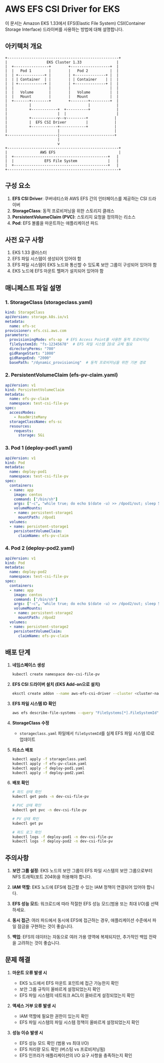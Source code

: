 # AWS EFS CSI Driver for EKS

이 문서는 Amazon EKS 1.33에서 EFS(Elastic File System) CSI(Container Storage Interface) 드라이버를 사용하는 방법에 대해 설명합니다.

## 아키텍처 개요

```
+---------------------------------------------------+
|                  EKS Cluster 1.33                |
|  +----------------+        +------------------+  |
|  |   Pod 1        |        |   Pod 2          |  |
|  | +------------+ |        | +--------------+ |  |
|  | | Container  | |        | | Container    | |  |
|  | +------------+ |        | +--------------+ |  |
|  |                |        |                  |  |
|  |   Volume       |        |   Volume         |  |
|  |   Mount        |        |   Mount          |  |
|  +-------+--------+        +--------+---------+  |
|          |                          |            |
|          +------------+  +----------+            |
|                       |  |                       |
|          +------------v--v---------+            |
|          |  EFS CSI Driver         |            |
|          +------------+------------+            |
|                       |                         |
+-----------------------|-------------------------+
                        |
                        v
+---------------------------------------------------+
|               AWS EFS                             |
|  +-------------------------------------------+   |
|  |              EFS File System              |   |
|  +-------------------------------------------+   |
+---------------------------------------------------+
```

## 구성 요소

1. **EFS CSI Driver**: 쿠버네티스와 AWS EFS 간의 인터페이스를 제공하는 CSI 드라이버
2. **StorageClass**: 동적 프로비저닝을 위한 스토리지 클래스
3. **PersistentVolumeClaim (PVC)**: 스토리지 요청을 정의하는 리소스
4. **Pod**: EFS 볼륨을 마운트하는 애플리케이션 파드

## 사전 요구 사항

1. EKS 1.33 클러스터
2. EFS 파일 시스템이 생성되어 있어야 함
3. EFS 파일 시스템이 EKS 노드와 통신할 수 있도록 보안 그룹이 구성되어 있어야 함
4. EKS 노드에 EFS 마운트 헬퍼가 설치되어 있어야 함

## 매니페스트 파일 설명

### 1. StorageClass (storageclass.yaml)

```yaml
kind: StorageClass
apiVersion: storage.k8s.io/v1
metadata:
  name: efs-sc
provisioner: efs.csi.aws.com
parameters:
  provisioningMode: efs-ap  # EFS Access Point를 사용한 동적 프로비저닝
  fileSystemId: "fs-12345678"  # EFS 파일 시스템 ID로 교체 필요
  directoryPerms: "700"
  gidRangeStart: "1000"
  gidRangeEnd: "2000"
  basePath: "/dynamic_provisioning"  # 동적 프로비저닝을 위한 기본 경로
```

### 2. PersistentVolumeClaim (efs-pv-claim.yaml)

```yaml
apiVersion: v1
kind: PersistentVolumeClaim
metadata:
  name: efs-pv-claim
  namespace: test-csi-file-pv
spec:
  accessModes:
    - ReadWriteMany
  storageClassName: efs-sc
  resources:
    requests:
      storage: 5Gi
```

### 3. Pod 1 (deploy-pod1.yaml)

```yaml
apiVersion: v1
kind: Pod
metadata:
  name: deploy-pod1
  namespace: test-csi-file-pv
spec:
  containers:
  - name: app
    image: centos
    command: ["/bin/sh"]
    args: ["-c", "while true; do echo $(date -u) >> /dpod1/out; sleep 5; done"]
    volumeMounts:
    - name: persistent-storage1
      mountPath: /dpod1
  volumes:
  - name: persistent-storage1
    persistentVolumeClaim:
      claimName: efs-pv-claim
```

### 4. Pod 2 (deploy-pod2.yaml)

```yaml
apiVersion: v1
kind: Pod
metadata:
  name: deploy-pod2
  namespace: test-csi-file-pv
spec:
  containers:
  - name: app
    image: centos
    command: ["/bin/sh"]
    args: ["-c", "while true; do echo $(date -u) >> /dpod2/out; sleep 5; done"]
    volumeMounts:
    - name: persistent-storage2
      mountPath: /dpod2
  volumes:
  - name: persistent-storage2
    persistentVolumeClaim:
      claimName: efs-pv-claim
```

## 배포 단계

1. **네임스페이스 생성**
   ```bash
   kubectl create namespace dev-csi-file-pv
   ```

2. **EFS CSI 드라이버 설치 (EKS Add-on으로 설치)**
   ```bash
   eksctl create addon --name aws-efs-csi-driver --cluster <cluster-name> --region <region> --force
   ```

3. **EFS 파일 시스템 ID 확인**
   ```bash
   aws efs describe-file-systems --query "FileSystems[*].FileSystemId" --output text
   ```

4. **StorageClass 수정**
   - `storageclass.yaml` 파일에서 `fileSystemId`를 실제 EFS 파일 시스템 ID로 업데이트

5. **리소스 배포**
   ```bash
   kubectl apply -f storageclass.yaml
   kubectl apply -f efs-pv-claim.yaml
   kubectl apply -f deploy-pod1.yaml
   kubectl apply -f deploy-pod2.yaml
   ```

6. **배포 확인**
   ```bash
   # 파드 상태 확인
   kubectl get pods -n dev-csi-file-pv
   
   # PVC 상태 확인
   kubectl get pvc -n dev-csi-file-pv
   
   # PV 상태 확인
   kubectl get pv
   
   # 파드 로그 확인
   kubectl logs -f deploy-pod1 -n dev-csi-file-pv
   kubectl logs -f deploy-pod2 -n dev-csi-file-pv
   ```

## 주의사항

1. **보안 그룹 설정**: EKS 노드의 보안 그룹이 EFS 파일 시스템의 보안 그룹으로부터 NFS 트래픽(포트 2049)을 허용해야 합니다.

2. **IAM 역할**: EKS 노드에 EFS에 접근할 수 있는 IAM 정책이 연결되어 있어야 합니다.

3. **EFS 성능 모드**: 워크로드에 따라 적절한 EFS 성능 모드(범용 또는 최대 I/O)를 선택하세요.

4. **동시 접근**: 여러 파드에서 동시에 EFS에 접근하는 경우, 애플리케이션 수준에서 파일 잠금을 구현하는 것이 좋습니다.

5. **백업**: EFS의 데이터는 자동으로 여러 가용 영역에 복제되지만, 추가적인 백업 전략을 고려하는 것이 좋습니다.

## 문제 해결

1. **마운트 오류 발생 시**
   - EKS 노드에서 EFS 마운트 포인트에 접근 가능한지 확인
   - 보안 그룹 규칙이 올바르게 설정되었는지 확인
   - EFS 파일 시스템의 네트워크 ACL이 올바르게 설정되었는지 확인

2. **액세스 거부 오류 발생 시**
   - IAM 역할에 필요한 권한이 있는지 확인
   - EFS 파일 시스템의 파일 시스템 정책이 올바르게 설정되었는지 확인

3. **성능 이슈 발생 시**
   - EFS 성능 모드 확인 (범용 vs 최대 I/O)
   - EFS 처리량 모드 확인 (버스팅 vs 프로비저닝됨)
   - EFS 인프라가 애플리케이션의 I/O 요구 사항을 충족하는지 확인
